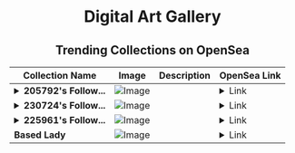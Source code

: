 <div align="center">

# Digital Art Gallery

## Trending Collections on OpenSea

| Collection Name                       | Image                                                                                     | Description                       | OpenSea Link                                                                                          |
|---------------------------------------|-------------------------------------------------------------------------------------------|-----------------------------------|--------------------------------------------------------------------------------------------------------|
| **<details><summary>205792's Follow...</summary>205792's Follower</details>** | ![Image](https://i.seadn.io/s/raw/files/19f9f090920392cc3650cbdf4361755b.png?w=500&auto=format?w=200&auto=format) |  | <details><summary>Link</summary>[205792's Follower](https://opensea.io/collection/205792-s-follower)</details> |
| **<details><summary>230724's Follow...</summary>230724's Follower</details>** | ![Image](https://i.seadn.io/s/raw/files/19f9f090920392cc3650cbdf4361755b.png?w=500&auto=format?w=200&auto=format) |  | <details><summary>Link</summary>[230724's Follower](https://opensea.io/collection/230724-s-follower)</details> |
| **<details><summary>225961's Follow...</summary>225961's Follower</details>** | ![Image](https://i.seadn.io/s/raw/files/19f9f090920392cc3650cbdf4361755b.png?w=500&auto=format?w=200&auto=format) |  | <details><summary>Link</summary>[225961's Follower](https://opensea.io/collection/225961-s-follower)</details> |
| **Based Lady** | ![Image](https://i.seadn.io/s/raw/files/ca5549d37c4557cbba2cc70d2d8ba85f.jpg?w=500&auto=format?w=200&auto=format) |  | <details><summary>Link</summary>[Based Lady](https://opensea.io/collection/based-lady-2)</details> |

</div>